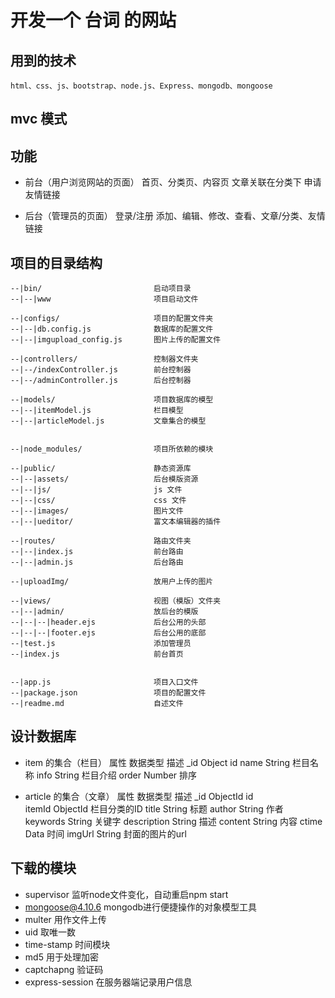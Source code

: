 # 开发一个 台词 的网站

## 用到的技术
    html、css、js、bootstrap、node.js、Express、mongodb、mongoose 

## mvc 模式

## 功能
* 前台（用户浏览网站的页面）
    首页、分类页、内容页
    文章关联在分类下
    申请友情链接 

* 后台（管理员的页面）
    登录/注册
    添加、编辑、修改、查看、文章/分类、友情链接 

## 项目的目录结构
    --|bin/                         启动项目录
    --|--|www                       项目启动文件

    --|configs/                     项目的配置文件夹
    --|--|db.config.js              数据库的配置文件
    --|--|imgupload_config.js       图片上传的配置文件

    --|controllers/                 控制器文件夹
    --|--/indexController.js        前台控制器
    --|--/adminController.js        后台控制器

    --|models/                      项目数据库的模型
    --|--|itemModel.js              栏目模型
    --|--|articleModel.js           文章集合的模型


    --|node_modules/                项目所依赖的模块

    --|public/                      静态资源库
    --|--|assets/                   后台模版资源
    --|--|js/                       js 文件
    --|--|css/                      css 文件
    --|--|images/                   图片文件
    --|--|ueditor/                  富文本编辑器的插件

    --|routes/                      路由文件夹
    --|--|index.js                  前台路由
    --|--|admin.js                  后台路由

    --|uploadImg/                   放用户上传的图片 

    --|views/                       视图（模版）文件夹
    --|--|admin/                    放后台的模版
    --|--|--|header.ejs             后台公用的头部
    --|--|--|footer.ejs             后台公用的底部
    --|test.js                      添加管理员
    --|index.js                     前台首页


    --|app.js                       项目入口文件
    --|package.json                 项目的配置文件
    --|readme.md                    自述文件

## 设计数据库
* item 的集合（栏目）
    属性      数据类型        描述
    _id      Object         id
    name     String         栏目名称
    info     String         栏目介绍
    order    Number         排序

* article 的集合（文章）
   属性              数据类型        描述 
   _id              ObjectId       id  
   itemId           ObjectId       栏目分类的ID
   title            String         标题
   author           String         作者
   keywords         String         关键字
   description      String         描述
   content          String         内容
   ctime            Data           时间
   imgUrl           String         封面的图片的url



## 下载的模块
* supervisor            监听node文件变化，自动重启npm start
* mongoose@4.10.6       mongodb进行便捷操作的对象模型工具
* multer                用作文件上传
* uid                   取唯一数
* time-stamp            时间模块
* md5                   用于处理加密
* captchapng            验证码
* express-session       在服务器端记录用户信息









